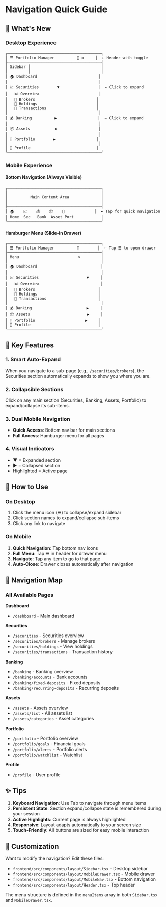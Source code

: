 # Navigation Quick Guide

## 🎯 What's New

### Desktop Experience
```
┌─────────────────────────────────────────┐
│ ☰ Portfolio Manager          👤 ⚙️     │  ← Header with toggle
├─────────────────────────────────────────┤
│ Sidebar │                               │
│         │                               │
│ 🏠 Dashboard                           │
│                                        │
│ 📈 Securities        ▼                 │  ← Click to expand
│   📊 Overview                          │
│   💼 Brokers                           │
│   🛒 Holdings                          │
│   🔄 Transactions                      │
│                                        │
│ 💰 Banking          ▶                  │  ← Click to expand
│                                        │
│ 📦 Assets           ▶                  │
│                                        │
│ 🥧 Portfolio        ▶                  │
│                                        │
│ 👤 Profile                             │
└─────────────────────────────────────────┘
```

### Mobile Experience

#### Bottom Navigation (Always Visible)
```
┌─────────────────────────────────────────┐
│                                         │
│          Main Content Area              │
│                                         │
├─────────────────────────────────────────┤
│ 🏠    📈    💰    📦    🥧             │  ← Tap for quick navigation
│ Home  Sec   Bank  Asset Port            │
└─────────────────────────────────────────┘
```

#### Hamburger Menu (Slide-in Drawer)
```
┌─────────────────────────────────────────┐
│ ☰ Portfolio Manager          👤        │  ← Tap ☰ to open drawer
├─────────────────────────────────────────┤
│ Menu                          ✕         │
│                                         │
│ 🏠 Dashboard                            │
│                                         │
│ 📈 Securities                     ▼     │
│   📊 Overview                           │
│   💼 Brokers                            │
│   🛒 Holdings                           │
│   🔄 Transactions                       │
│                                         │
│ 💰 Banking                        ▶     │
│ 📦 Assets                         ▶     │
│ 🥧 Portfolio                      ▶     │
│ 👤 Profile                              │
└─────────────────────────────────────────┘
```

## 🚀 Key Features

### 1. **Smart Auto-Expand**
When you navigate to a sub-page (e.g., `/securities/brokers`), the Securities section automatically expands to show you where you are.

### 2. **Collapsible Sections**
Click on any main section (Securities, Banking, Assets, Portfolio) to expand/collapse its sub-items.

### 3. **Dual Mobile Navigation**
- **Quick Access**: Bottom nav bar for main sections
- **Full Access**: Hamburger menu for all pages

### 4. **Visual Indicators**
- ▼ = Expanded section
- ▶ = Collapsed section
- Highlighted = Active page

## 📱 How to Use

### On Desktop
1. Click the menu icon (☰) to collapse/expand sidebar
2. Click section names to expand/collapse sub-items
3. Click any link to navigate

### On Mobile
1. **Quick Navigation**: Tap bottom nav icons
2. **Full Menu**: Tap ☰ in header for drawer menu
3. **Navigate**: Tap any item to go to that page
4. **Auto-Close**: Drawer closes automatically after navigation

## 🎨 Navigation Map

### All Available Pages

**Dashboard**
- `/dashboard` - Main dashboard

**Securities**
- `/securities` - Securities overview
- `/securities/brokers` - Manage brokers
- `/securities/holdings` - View holdings
- `/securities/transactions` - Transaction history

**Banking**
- `/banking` - Banking overview
- `/banking/accounts` - Bank accounts
- `/banking/fixed-deposits` - Fixed deposits
- `/banking/recurring-deposits` - Recurring deposits

**Assets**
- `/assets` - Assets overview
- `/assets/list` - All assets list
- `/assets/categories` - Asset categories

**Portfolio**
- `/portfolio` - Portfolio overview
- `/portfolio/goals` - Financial goals
- `/portfolio/alerts` - Portfolio alerts
- `/portfolio/watchlist` - Watchlist

**Profile**
- `/profile` - User profile

## ✨ Tips

1. **Keyboard Navigation**: Use Tab to navigate through menu items
2. **Persistent State**: Section expand/collapse state is remembered during your session
3. **Active Highlights**: Current page is always highlighted
4. **Responsive**: Layout adapts automatically to your screen size
5. **Touch-Friendly**: All buttons are sized for easy mobile interaction

## 🔧 Customization

Want to modify the navigation? Edit these files:
- `frontend/src/components/layout/Sidebar.tsx` - Desktop sidebar
- `frontend/src/components/layout/MobileDrawer.tsx` - Mobile drawer
- `frontend/src/components/layout/MobileNav.tsx` - Bottom navigation
- `frontend/src/components/layout/Header.tsx` - Top header

The menu structure is defined in the `menuItems` array in both `Sidebar.tsx` and `MobileDrawer.tsx`.


